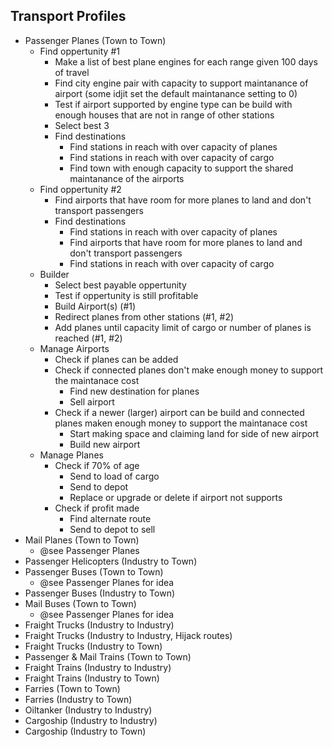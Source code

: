 ## Transport Profiles
- Passenger Planes (Town to Town)
  - Find oppertunity #1
    - Make a list of best plane engines for each range given 100 days of travel
    - Find city engine pair with capacity to support maintanance of airport (some idjit
      set the default maintanance setting to 0)
    - Test if airport supported by engine type can be build with enough houses that are
      not in range of other stations
    - Select best 3
    - Find destinations
      - Find stations in reach with over capacity of planes
      - Find stations in reach with over capacity of cargo
      - Find town with enough capacity to support the shared maintanance of the airports
  - Find oppertunity #2
    - Find airports that have room for more planes to land and don't transport passengers
    - Find destinations
      - Find stations in reach with over capacity of planes
      - Find airports that have room for more planes to land and don't transport passengers
      - Find stations in reach with over capacity of cargo
  - Builder
    - Select best payable oppertunity
    - Test if oppertunity is still profitable
    - Build Airport(s) (#1)
    - Redirect planes from other stations (#1, #2)
    - Add planes until capacity limit of cargo or number of planes is reached (#1, #2)
  - Manage Airports
    - Check if planes can be added
    - Check if connected planes don't make enough money to support the maintanace cost
      - Find new destination for planes
      - Sell airport
    - Check if a newer (larger) airport can be build and connected planes maken enough
      money to support the maintanace cost
      - Start making space and claiming land for side of new airport
      - Build new airport
  - Manage Planes
    - Check if 70% of age
      - Send to load of cargo
      - Send to depot
      - Replace or upgrade or delete if airport not supports
    - Check if profit made
      - Find alternate route
      - Send to depot to sell
- Mail Planes (Town to Town)
  - @see Passenger Planes
- Passenger Helicopters (Industry to Town)
- Passenger Buses (Town to Town)
  - @see Passenger Planes for idea
- Passenger Buses (Industry to Town)
- Mail Buses (Town to Town)
  - @see Passenger Planes for idea
- Fraight Trucks (Industry to Industry)
- Fraight Trucks (Industry to Industry, Hijack routes)
- Fraight Trucks (Industry to Town)
- Passenger & Mail Trains (Town to Town)
- Fraight Trains (Industry to Industry)
- Fraight Trains (Industry to Town)
- Farries (Town to Town)
- Farries (Industry to Town)
- Oiltanker (Industry to Industry)
- Cargoship (Industry to Industry)
- Cargoship (Industry to Town)
